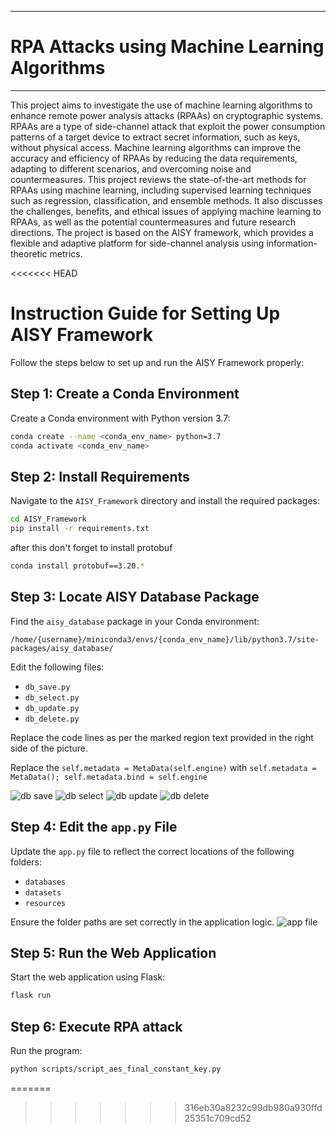___
# RPA Attacks using Machine Learning Algorithms
___

This project aims to investigate the use of machine learning algorithms to enhance remote power analysis attacks (RPAAs) on cryptographic systems. RPAAs are a type of side-channel attack that exploit the power consumption patterns of a target device to extract secret information, such as keys, without physical access. Machine learning algorithms can improve the accuracy and efficiency of RPAAs by reducing the data requirements, adapting to different scenarios, and overcoming noise and countermeasures. This project reviews the state-of-the-art methods for RPAAs using machine learning, including supervised learning techniques such as regression, classification, and ensemble methods. It also discusses the challenges, benefits, and ethical issues of applying machine learning to RPAAs, as well as the potential countermeasures and future research directions. The project is based on the AISY framework, which provides a flexible and adaptive platform for side-channel analysis using information-theoretic metrics.

<<<<<<< HEAD
# Instruction Guide for Setting Up AISY Framework

Follow the steps below to set up and run the AISY Framework properly:

## Step 1: Create a Conda Environment
Create a Conda environment with Python version 3.7:
```bash
conda create --name <conda_env_name> python=3.7
conda activate <conda_env_name>
```

## Step 2: Install Requirements
Navigate to the `AISY_Framework` directory and install the required packages:
```bash
cd AISY_Framework
pip install -r requirements.txt
```

after this don't forget to install protobuf
```bash
conda install protobuf==3.20.*
```

## Step 3: Locate AISY Database Package
Find the `aisy_database` package in your Conda environment:
```
/home/{username}/miniconda3/envs/{conda_env_name}/lib/python3.7/site-packages/aisy_database/
```
Edit the following files:
- `db_save.py`
- `db_select.py`
- `db_update.py`
- `db_delete.py`

Replace the code lines as per the marked region text provided in the right side of the picture.

Replace the `self.metadata = MetaData(self.engine)` with `self.metadata = MetaData(); self.metadata.bind = self.engine`

![db save](https://github.com/user-attachments/assets/f6dcaadd-0208-41d8-904c-e46964472e15)
![db select](https://github.com/user-attachments/assets/f73fbdad-133f-4832-8082-17362716808c)
![db update](https://github.com/user-attachments/assets/1ca71c95-a40b-49ec-ad0b-40163539889b)
![db delete](https://github.com/user-attachments/assets/f6c848f2-3633-4ec9-8da2-b72ba72064b1)


## Step 4: Edit the `app.py` File
Update the `app.py` file to reflect the correct locations of the following folders:
- `databases`
- `datasets`
- `resources`

Ensure the folder paths are set correctly in the application logic.
![app file](https://github.com/user-attachments/assets/d46ea52b-87c8-4ed2-9f1c-db868a8895bd)

## Step 5: Run the Web Application
Start the web application using Flask:
```bash
flask run
```

## Step 6: Execute RPA attack 
Run the program:
```bash
python scripts/script_aes_final_constant_key.py
```
=======
>>>>>>> 316eb30a8232c99db980a930ffd25351c709cd52
